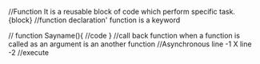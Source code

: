 //Function
It is a reusable block of code which perform specific task.
{block}
//function declaration'
function is a keyword

//
function Sayname(){
//code
}
//call back function
when a function is called as an argument is an another function
//Asynchronous
line -1 X
line -2 //execute
